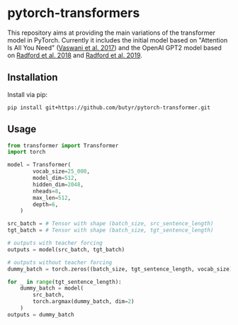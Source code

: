 # pytorch-transformers

This repository aims at providing the main variations of the transformer model in PyTorch. 
Currently it includes the initial model based on "Attention Is All You Need" 
([Vaswani et al. 2017](https://arxiv.org/pdf/1706.03762.pdf)) and the OpenAI GPT2 model based on 
[Radford et al. 2018](https://s3-us-west-2.amazonaws.com/openai-assets/research-covers/language-unsupervised/language_understanding_paper.pdf) 
and [Radford et al. 2019](https://cdn.openai.com/better-language-models/language_models_are_unsupervised_multitask_learners.pdf).


## Installation

Install via pip:

```
pip install git+https://github.com/butyr/pytorch-transformer.git
```

## Usage

```python
from transformer import Transformer
import torch

model = Transformer(
        vocab_size=25_000,
        model_dim=512,
        hidden_dim=2048,
        nheads=8,
        max_len=512,
        depth=6,
    )

src_batch = # Tensor with shape (batch_size, src_sentence_length)
tgt_batch = # Tensor with shape (batch_size, tgt_sentence_length)

# outputs with teacher forcing
outputs = model(src_batch, tgt_batch)

# outputs without teacher forcing
dummy_batch = torch.zeros((batch_size, tgt_sentence_length, vocab_size))

for _ in range(tgt_sentence_length):
    dummy_batch = model(
        src_batch,
        torch.argmax(dummy_batch, dim=2)
    )
outputs = dummy_batch

```
